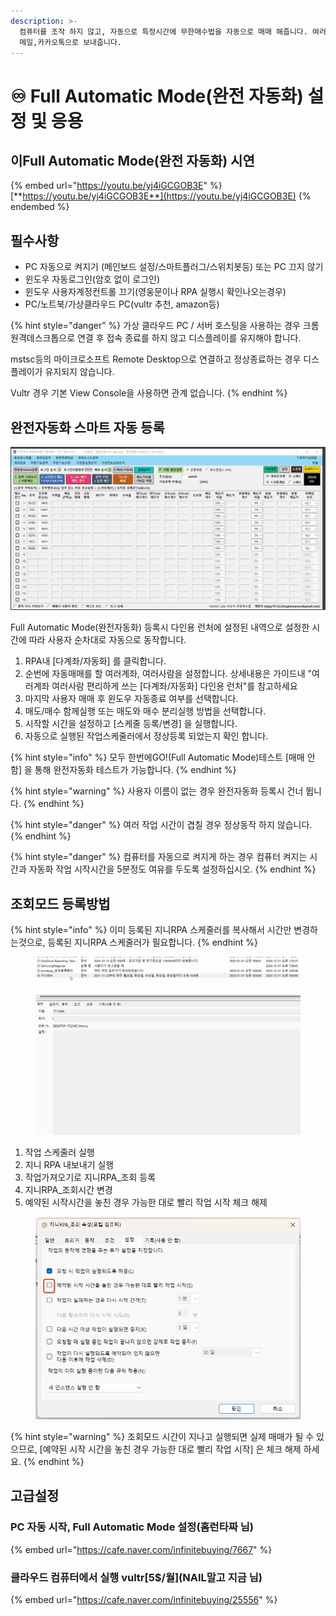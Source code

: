 ```yaml
---
description: >-
  컴퓨터를 조작 하지 않고, 자동으로 특정시간에 무한매수법을 자동으로 매매 해줍니다. 여러사람, 여러계좌도 지원하며, 매매내역을
  메일,카카오톡으로 보내줍니다.
---
```


# ♾️ Full Automatic Mode(완전 자동화) 설정 및 응용

## 이Full Automatic Mode(완전 자동화) 시연

{% embed url="https://youtu.be/yj4iGCGOB3E" %}
[**https://youtu.be/yj4iGCGOB3E**](https://youtu.be/yj4iGCGOB3E)
{% endembed %}

## 필수사항

* PC 자동으로 켜지기 (메인보드 설정/스마트플러그/스위치봇등) 또는 PC  끄지 않기
* 윈도우 자동로그인(암호 없이 로그인)
* 윈도우 사용자계정컨트롤 끄기(영웅문이나 RPA 실행시 확인나오는경우)
* PC/노트북/가상클라우드 PC(vultr 추천, amazon등)

{% hint style="danger" %}
가상 클라우드 PC / 서버 호스팅을 사용하는 경우 크롬 원격데스크톱으로 연결 후 접속 종료를 하지 않고 디스플레이를 유지해야 합니다.&#x20;

mstsc등의 마이크로소프트 Remote Desktop으로 연결하고 정상종료하는 경우 디스플레이가 유지되지 않습니다.&#x20;

Vultr 경우 기본 View Console을 사용하면 관계 없습니다.
{% endhint %}

## 완전자동화 스마트 자동 등록 &#x20;

![클ㅣ클릭해서 크게 보기](../.gitbook/assets/완전자동화세팅__.gif)

Full Automatic Mode(완전자동화) 등록시 다인용 런처에 설정된 내역으로 설정한 시간에 따라 사용자 순차대로 자동으로 동작합니다.

1. RPA내 \[다계좌/자동화] 를 클릭합니다.
2. 순번에 자동매매를 할 여러계좌, 여러사람을 설정합니다. 상세내용은 가이드내 "여러계좌 여러사람 편리하게 쓰는 \[다계좌/자동화] 다인용 런처"를 참고하세요
3. 마지막 사용자 매매 후 윈도우 자동종료 여부를 선택합니다.
4. 매도/매수 함께실행 또는 매도와 매수 분리실행 방법을 선택합니다.
5. 시작할 시간을 설정하고 \[스케줄 등록/변경] 을 실행합니다.
6. 자동으로 실행된 작업스케줄러에서 정상등록 되었는지 확인 합니다.

{% hint style="info" %}
모두 한번에GO!(Full Automatic Mode)테스트 \[매매 안함] 을 통해 완전자동화 테스트가 가능합니다.
{% endhint %}

{% hint style="warning" %}
사용자 이름이 없는 경우 완전자동화 등록시 건너 뜁니다.
{% endhint %}

{% hint style="danger" %}
여러 작업 시간이 겹칠 경우 정상동작 하지 않습니다.
{% endhint %}

{% hint style="danger" %}
컴퓨터를 자동으로 켜지게 하는 경우 컴퓨터 켜지는 시간과 자동화 작업 시작시간을 5분정도 여유를 두도록 설정하십시오.
{% endhint %}



## 조회모드 등록방법 <a href="#retrieve_mode" id="retrieve_mode"></a>

{% hint style="info" %}
이미 등록된 지니RPA 스케줄러를 복사해서 시간만 변경하는것으로, 등록된 지니RPA 스케줄러가 필요합니다.
{% endhint %}

<figure><img src="../.gitbook/assets/retrieve_mode.gif" alt=""><figcaption></figcaption></figure>

1. 작업 스케줄러 실행
2. 지니 RPA 내보내기 실행
3. 작업가져오기로 지니RPA\_조회 등록
4. 지니RPA\_조회시간 변경
5. 예약된 시작시간을 놓친 경우 가능한 대로 빨리 작업 시작 체크 해제



<figure><img src="../.gitbook/assets/image (1) (1) (1) (1).png" alt=""><figcaption></figcaption></figure>

{% hint style="warning" %}
조회모드 시간이 지나고 실행되면 실제 매매가 될 수 있으므로, \[예약된 시작 시간을 놓친 경우 가능한 대로 빨리 작업 시작] 은 체크 해제 하세요.
{% endhint %}



## 고급설정

### **PC 자동 시작, Full Automatic Mode 설정(홈런타짜 님)**

{% embed url="https://cafe.naver.com/infinitebuying/7667" %}

### 클라우드 컴퓨터에서 실행 vultr\[5$/월]\(NAIL말고 지금 님)

{% embed url="https://cafe.naver.com/infinitebuying/25556" %}
